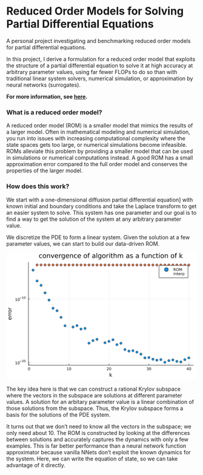 # Reduced Order Models for Solving Partial Differential Equations
A personal project investigating and benchmarking reduced order models for partial differential equations.

In this project, I derive a formulation for a reduced order model that exploits the structure of a partial differential equation to solve it at high accuracy at arbitrary parameter values, using far fewer FLOPs to do so than with traditional linear system solvers, numerical simulation, or approximation by neural networks (surrogates).

**For more information, see [here](https://alec-hoyland.github.io/ReducedOrderModelsProject.jl/).**

### What is a reduced order model?

A reduced order model (ROM) is a smaller model that mimics the results of a larger model. Often in mathematical modeling and numerical simulation, you run into issues with increasing computational complexity where the state spaces gets too large, or numerical simulations become infeasible. ROMs alleviate this problem by providing a smaller model that can be used in simulations or numerical computations instead. A good ROM has a small approximation error compared to the full order model and conserves the properties of the larger model.

### How does this work?

We start with a one-dimensional diffusion partial differential equation] with known initial and boundary conditions and take the Laplace transform to get an easier system to solve. This system has one parameter and our goal is to find a way to get the solution of the system at any arbitrary parameter value.

We discretize the PDE to form a linear system. Given the solution at a few parameter values, we can start to build our data-driven ROM.

![](https://raw.githubusercontent.com/alec-hoyland/ReducedOrderModelsProject.jl/e56096a2a190eb42e43955e4d4727b9b81b2a8e4/latex/Images/fig1.svg)

The key idea here is that we can construct a rational Krylov subspace where the vectors in the subspace are solutions at different parameter values. A solution for an arbitary parameter value is a linear combination of those solutions from the subspace. Thus, the Krylov subspace forms a basis for the solutions of the PDE system.

It turns out that we don’t need to know all the vectors in the subspace; we only need about 10. The ROM is constructed by looking at the differences between solutions and accurately captures the dynamics with only a few examples. This is far better performance than a neural network function approximator because vanilla NNets don’t exploit the known dynamics for the system. Here, we can write the equation of state, so we can take advantage of it directly.

